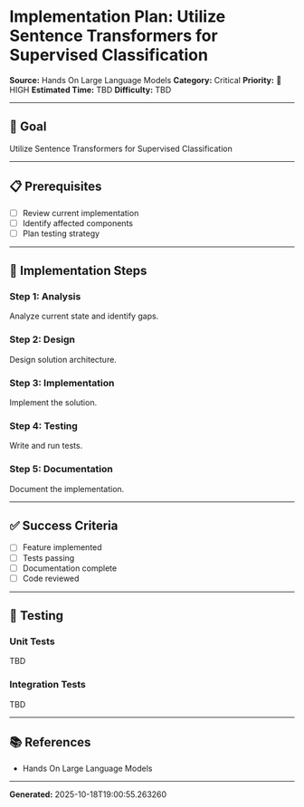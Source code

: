 # Implementation Plan: Utilize Sentence Transformers for Supervised Classification

**Source:** Hands On Large Language Models
**Category:** Critical
**Priority:** 🔴 HIGH
**Estimated Time:** TBD
**Difficulty:** TBD

---

## 🎯 Goal

Utilize Sentence Transformers for Supervised Classification

---

## 📋 Prerequisites

- [ ] Review current implementation
- [ ] Identify affected components
- [ ] Plan testing strategy

---

## 🔧 Implementation Steps

### Step 1: Analysis

Analyze current state and identify gaps.

### Step 2: Design

Design solution architecture.

### Step 3: Implementation

Implement the solution.

### Step 4: Testing

Write and run tests.

### Step 5: Documentation

Document the implementation.

---

## ✅ Success Criteria

- [ ] Feature implemented
- [ ] Tests passing
- [ ] Documentation complete
- [ ] Code reviewed

---

## 🧪 Testing

### Unit Tests

TBD

### Integration Tests

TBD

---

## 📚 References

- Hands On Large Language Models

---

**Generated:** 2025-10-18T19:00:55.263260
